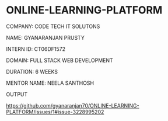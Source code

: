 # ONLINE-LEARNING-PLATFORM

COMPANY: CODE TECH IT SOLUTONS

NAME: GYANARANJAN PRUSTY

INTERN ID: CT06DF1572

DOMAIN: FULL STACK WEB DEVELOPMENT

DURATION: 6 WEEKS

MENTOR NAME: NEELA SANTHOSH

OUTPUT

https://github.com/gyanaranjan70/ONLINE-LEARNING-PLATFORM/issues/1#issue-3228995202
